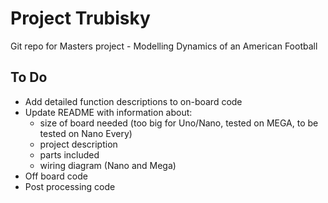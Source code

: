 # Project Trubisky
Git repo for Masters project - Modelling Dynamics of an American Football

## To Do
- Add detailed function descriptions to on-board code
- Update README with information about:
	- size of board needed (too big for Uno/Nano, tested on MEGA, to be tested on Nano Every)
	- project description
	- parts included
	- wiring diagram (Nano and Mega)
- Off board code
- Post processing code